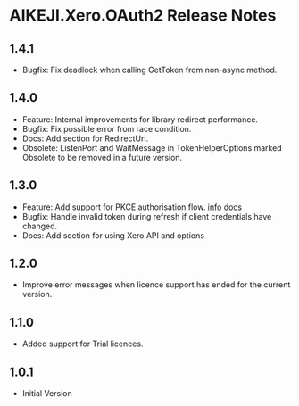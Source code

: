 
# AIKEJI.Xero.OAuth2 Release Notes

## 1.4.1

* Bugfix: Fix deadlock when calling GetToken from non-async method.

## 1.4.0

* Feature: Internal improvements for library redirect performance.
* Bugfix: Fix possible error from race condition.
* Docs: Add section for RedirectUri.
* Obsolete: ListenPort and WaitMessage in TokenHelperOptions marked Obsolete to be removed in a future version.

## 1.3.0

* Feature: Add support for PKCE authorisation flow. [info](https://developer.xero.com/documentation/oauth2/pkce-flow) [docs](README.md#pkce-flow-details)
* Bugfix: Handle invalid token during refresh if client credentials have changed.
* Docs: Add section for using Xero API and options

## 1.2.0

* Improve error messages when licence support has ended for the current version.

## 1.1.0

* Added support for Trial licences.

## 1.0.1

* Initial Version
